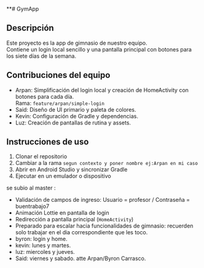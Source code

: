 **# GymApp

Descripción
-----------
Este proyecto es la app de gimnasio de nuestro equipo.  
Contiene un login local sencillo y una pantalla principal con botones para los siete días de la semana.

Contribuciones del equipo
-------------------------
- Arpan: Simplificación del login local y creación de HomeActivity con botones para cada día.  
  Rama: `feature/arpan/simple-login`
- Said: Diseño de UI primario y paleta de colores.
- Kevin: Configuración de Gradle y dependencias.
- Luz: Creación de pantallas de rutina y assets.

Instrucciones de uso
--------------------
1. Clonar el repositorio
2. Cambiar a la rama `segun contexto y poner nombre ej:Arpan en mi caso`
3. Abrir en Android Studio y sincronizar Gradle
4. Ejecutar en un emulador o dispositivo


se subio al master :

- Validación de campos de ingreso: Usuario = profesor / Contraseña = buentrabajo7
- Animación Lottie en pantalla de login
- Redirección a pantalla principal (`HomeActivity`)
- Preparado para escalar hacia funcionalidades de gimnasio: recuerden solo trabajar en el dia
correspondiente que les toco.
- byron: login y home.
- kevin: lunes y martes.
- luz: miercoles y jueves.
- Said: viernes y sabado.
atte Arpan/Byron Carrasco.

